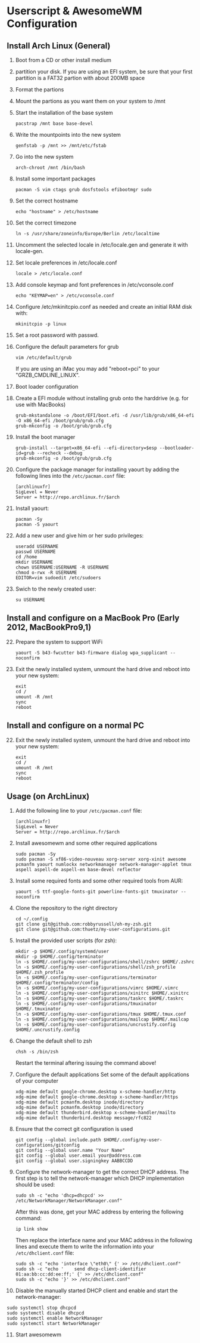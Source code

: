 Userscript & AwesomeWM Configuration
====================================

Install Arch Linux (General)
----------------------------
1. Boot from a CD or other install medium
2. partition your disk. If you are using an EFI system, be sure that your first partition is a FAT32 partion with about 200MB space
3. Format the partions
4. Mount the partions as you want them on your system to /mnt
5. Start the installation of the base system
   ```
   pacstrap /mnt base base-devel
   ```

6. Write the mountpoints into the new system
   ```
   genfstab -p /mnt >> /mnt/etc/fstab
   ```

7. Go into the new system
   ```
   arch-chroot /mnt /bin/bash
   ```

8. Install some important packages
   ```
   pacman -S vim ctags grub dosfstools efibootmgr sudo
   ```

9. Set the correct hostname
   ```
   echo "hostname" > /etc/hostname
   ```

10. Set the correct timezone
    ```
    ln -s /usr/share/zoneinfo/Europe/Berlin /etc/localtime
    ```

11. Uncomment the selected locale in /etc/locale.gen and generate it with locale-gen.
12. Set locale preferences in /etc/locale.conf
    ```
    locale > /etc/locale.conf
    ```

13. Add console keymap and font preferences in /etc/vconsole.conf
    ```
    echo "KEYMAP=en" > /etc/vconsole.conf
    ```

14. Configure /etc/mkinitcpio.conf as needed and create an initial RAM disk with:
    ```
    mkinitcpio -p linux
    ```

15. Set a root password with passwd.
16. Configure the default parameters for grub
    ```
    vim /etc/default/grub
    ```

    If you are using an iMac you may add "reboot=pci" to your "GRZB_CMDLINE_LINUX".

17. Boot loader configuration
  1. Create a EFI module without installing grub onto the harddrive (e.g. for use with MacBooks)
     ```
     grub-mkstandalone -o /boot/EFI/boot.efi -d /usr/lib/grub/x86_64-efi -O x86_64-efi /boot/grub/grub.cfg
     grub-mkconfig -o /boot/grub/grub.cfg
     ```

  2. Install the boot manager
     ```
     grub-install --target=x86_64-efi --efi-directory=$esp --bootloader-id=grub --recheck --debug
     grub-mkconfig -o /boot/grub/grub.cfg
     ```

18. Configure the package manager for installing yaourt by adding the following lines into the ```/etc/pacman.conf``` file:
    ```
    [archlinuxfr]
    SigLevel = Never
    Server = http://repo.archlinux.fr/$arch
    ```

19. Install yaourt:
    ```
    pacman -Sy
    pacman -S yaourt
    ```

20. Add a new user and give him or her sudo privileges:
    ```
    useradd USERNAME
    passwd USERNAME
    cd /home
    mkdir USERNAME
    chown USERNAME:USERNAME -R USERNAME
    chmod o-rwx -R USERNAME
    EDITOR=vim sudoedit /etc/sudoers
    ```

21. Swich to the newly created user:
    ```
    su USERNAME
    ```

Install and configure on a MacBook Pro (Early 2012, MacBookPro9,1)
------------------------------------------------------------------

22. Prepare the system to support WiFi
    ```
    yaourt -S b43-fwcutter b43-firmware dialog wpa_supplicant --noconfirm
    ```

23. Exit the newly installed system, unmount the hard drive and reboot into your new system:
    ```
    exit
    cd /
    umount -R /mnt
    sync
    reboot
    ```

Install and configure on a normal PC
------------------------------------

22. Exit the newly installed system, unmount the hard drive and reboot into your new system:
    ```
    exit
    cd /
    umount -R /mnt
    sync
    reboot
    ```


Usage (on ArchLinux)
--------------------
1. Add the following line to your ```/etc/pacman.conf``` file:
   ```
   [archlinuxfr]
   SigLevel = Never
   Server = http://repo.archlinux.fr/$arch
   ```

2. Install awesomewm and some other required applications
   ```
   sudo pacman -Sy
   sudo pacman -S xf86-video-nouveau xorg-server xorg-xinit awesome pcmanfm yaourt numlockx networkmanager network-manager-applet tmux aspell aspell-de aspell-en base-devel reflector
   ```

3. Install some required fonts and some other required tools from AUR:
   ```
   yaourt -S ttf-google-fonts-git powerline-fonts-git tmuxinator --noconfirm
   ```

4. Clone the repository to the right directory
   ```
   cd ~/.config
   git clone git@github.com:robbyrussell/oh-my-zsh.git
   git clone git@github.com:thuetz/my-user-configurations.git
   ```

5. Install the provided user scripts (for zsh):
   ```
   mkdir -p $HOME/.config/systemd/user
   mkdir -p $HOME/.config/terminator
   ln -s $HOME/.config/my-user-configurations/shell/zshrc $HOME/.zshrc
   ln -s $HOME/.config/my-user-configurations/shell/zsh_profile $HOME/.zsh_profile
   ln -s $HOME/.config/my-user-configurations/terminator $HOME/.config/terminator/config
   ln -s $HOME/.config/my-user-configurations/vimrc $HOME/.vimrc
   ln -s $HOME/.config/my-user-configurations/xinitrc $HOME/.xinitrc
   ln -s $HOME/.config/my-user-configurations/taskrc $HOME/.taskrc
   ln -s $HOME/.config/my-user-configurations/tmuxinator $HOME/.tmuxinator
   ln -s $HOME/.config/my-user-configurations/tmux $HOME/.tmux.conf
   ln -s $HOME/.config/my-user-configurations/mailcap $HOME/.mailcap
   ln -s $HOME/.config/my-user-configurations/uncrustify.config $HOME/.uncrustify.config
   ```

6. Change the default shell to zsh
   ```
   chsh -s /bin/zsh
   ```
   Restart the terminal aftering issuing the command above!

7. Configure the default applications
   Set some of the default applications of your computer
   ```
   xdg-mime default google-chrome.desktop x-scheme-handler/http
   xdg-mime default google-chrome.desktop x-scheme-handler/https
   xdg-mime default pcmanfm.desktop inode/directory
   xdg-mime default pcmanfm.desktop inode/directory
   xdg-mime default thunderbird.desktop x-scheme-handler/mailto
   xdg-mime default thunderbird.desktop message/rfc822 
   ```

8. Ensure that the correct git configuration is used
   ```
   git config --global include.path $HOME/.config/my-user-configurations/gitconfig
   git config --global user.name "Your Name"
   git config --global user.email your@address.com
   git config --global user.signingkey AABBCCDD
   ```

9. Configure the network-manager to get the correct DHCP address. The first step is to tell the network-manager which DHCP implementation should be used:
   ```
   sudo sh -c "echo 'dhcp=dhcpcd' >> /etc/NetworkManager/NetworkManager.conf"
   ```
   After this was done, get your MAC address by entering the following command:
   ```
   ip link show
   ```
   Then replace the interface name and your MAC address in the following lines and execute them to write the information into your ```/etc/dhclient.conf``` file:
   ```
   sudo sh -c "echo 'interface \"eth0\" {' >> /etc/dhclient.conf"
   sudo sh -c "echo '    send dhcp-client-identifier 01:aa:bb:cc:dd:ee:ff;' {' >> /etc/dhclient.conf"
   sudo sh -c "echo '}' >> /etc/dhclient.conf"
   ```

10. Disable the manually started DHCP client and enable and start the network-manager:
   ```
   sudo systemctl stop dhcpcd
   sudo systemctl disable dhcpcd
   sudo systemctl enable NetworkManager
   sudo systemctl start NetworkManager
   ```

11. Start awesomewm
